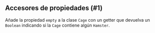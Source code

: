 ## Accesores de propiedades (#1)

Añade la propiedad `empty` a la clase `Cage` con un getter que devuelva un `Boolean` indicando si la `Cage` contiene algún `Hamster`.